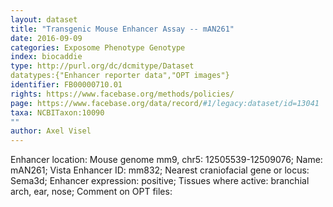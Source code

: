 ```yaml
---
layout: dataset  
title: "Transgenic Mouse Enhancer Assay -- mAN261"  
date: 2016-09-09  
categories: Exposome Phenotype Genotype  
index: biocaddie  
type: http://purl.org/dc/dcmitype/Dataset  
datatypes:{"Enhancer reporter data","OPT images"}  
identifier: FB00000710.01  
rights: https://www.facebase.org/methods/policies/  
page: https://www.facebase.org/data/record/#1/legacy:dataset/id=13041  
taxa: NCBITaxon:10090  
""  
author: Axel Visel
---
```

 Enhancer location: Mouse genome mm9, chr5: 12505539-12509076; Name: mAN261; Vista Enhancer ID: mm832; Nearest craniofacial gene or locus: Sema3d; Enhancer expression: positive; Tissues where active: branchial arch, ear, nose; Comment on OPT files: 
